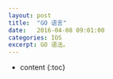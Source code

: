 ```yaml
---
layout: post
title:  "GO 语言"
date:   2016-04-08 09:01:00
categories: IOS
excerpt: GO 语法。
---
```


* content
{:toc}

## 
